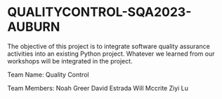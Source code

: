 # QUALITYCONTROL-SQA2023-AUBURN
The objective of this project is to integrate software quality assurance activities into an existing Python project. Whatever we learned from our workshops will be integrated in the project.

Team Name: Quality Control

Team Members:
Noah Greer
David Estrada 
Will Mccrite
Ziyi Lu